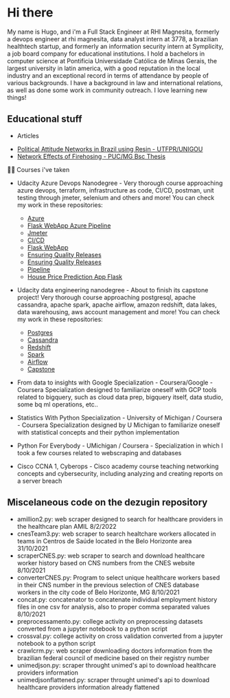 # Hi there

My name is Hugo, and i'm a Full Stack Engineer at RHI Magnesita, formerly a devops engineer at rhi magnesita, data analyst intern at 3778, a brazilian healthtech startup, and formerly an information security intern at Symplicity, a job board company for educational institutions. I hold a bachelors in computer science at Pontificia Universidade Católica de Minas Gerais, the largest university in latin america, with a good reputation in the local industry and an exceptional record in terms of attendance by people of various backgrounds. I have a background in law and international relations, as well as done some work in community outreach. I love learning new things!

## Educational stuff

* Articles
- [Political Attitude Networks in Brazil using Resin - UTFPR/UNIGOU](https://github.com/dezugin/Political_Attitude_Networks_Brazil_ResIN)
- [Network Effects of Firehosing - PUC/MG Bsc Thesis](https://github.com/dezugin/tcc)


:student: Courses i've taken

* Udacity Azure Devops Nanodegree - Very thorough course approaching azure devops, terraform, infrastructure as code, CI/CD, postman, unit testing through jmeter, selenium and others and more! You can check my work in these repositories:
    - [Azure](https://github.com/dezugin/udacity_devops_azure)
    - [Flask WebApp Azure Pipeline](https://github.com/dezugin/udacity_devops_pipeline)
    - [Jmeter](https://github.com/apache/jmeter)
    - [CI/CD](https://github.com/dezugin/udacity_azure_cicd)
    - [Flask WebApp](https://github.com/dezugin/flascodehugo)
    - [Ensuring Quality Releases](https://github.com/dezugin/cd1807-Project-Ensuring-Quality-Releases)
    - [Ensuring Quality Releases](https://github.com/dezugin/cd1807-Ensuring-Quality-Releases-Exercises)
    - [Pipeline](https://github.com/dezugin/udacity_devops_pipeline_ud)
    - [House Price Prediction App Flask](https://github.com/dezugin/udacity_devops_pipeline)
  
* Udacity data engineering nanodegree - About to finish its capstone project! Very thorough course approaching postgresql, apache cassandra, apache spark, apache airflow, amazon redshift, data lakes, data warehousing, aws account management and more! You can check my work in these repositories:
    - [Postgres](https://github.com/dezugin/UdacityPostgresSparkify)
    - [Cassandra](https://github.com/dezugin/UdacityCassandraSparkify)
    - [Redshift](https://github.com/dezugin/UdacityAWSWarehouseSparkify)
    - [Spark](https://github.com/dezugin/UdacityAWSDataLake)
    - [Airflow](https://github.com/dezugin/UdacitySparkifyAirFlow)
    - [Capstone](https://github.com/dezugin/comeToBraziw_udacityCapstoneProject)
* From data to insights with Google Specialization - Coursera/Google - Coursera Specialization designed to familiarize oneself with GCP tools related to bigquery, such as cloud data prep, bigquery itself, data studio, some bq ml operations, etc..
* Statistics With Python Specialization - University of Michigan / Coursera - Coursera Specialization designed by U Michigan to familiarize oneself with statistical concepts and their python implementation 
* Python For Everybody - UMichigan / Coursera - Specialization in which I took a few courses related to webscraping and databases
* Cisco CCNA 1, Cyberops -  Cisco academy course teaching networking concepts and cybersecurity, including analyzing and creating reports on a server breach


## Miscelaneous code on the dezugin repository

- amillion2.py: web scraper designed to search for healthcare providers in the healthcare plan AMIL 8/2/2022
- cnesTeam3.py: web scraper to search healtchare workers allocated in teams in Centros de Saúde located in the Belo Horizonte area 31/10/2021
- scraperCNES.py: web scraper to search and download healthcare worker history based on CNS numbers from the CNES website 8/10/2021
- converterCNES.py: Program to select unique healthcare workers based in their CNS number in the previous selection of CNES database workers in the city code of Belo Horizonte, MG 8/10/2021
- concat.py: concatenator to concatenate individual employment history files in one csv for analysis, also to proper comma separated values 8/10/2021
- preprocessamento.py: college activity on preprocessing datasets converted from a jupyter notebook to a python script
- crossval.py: college activity on cross validation converted from a jupyter notebook to a python script
- crawlcrm.py: web scraper downloading doctors information from the brazilian federal council of medicine based on their registry number
- unimedjson.py: scraper throught unimed's api to download healthcare providers information
- unimedjsonflattened.py: scraper throught unimed's api to download healthcare providers information already flattened
